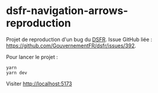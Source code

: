 # dsfr-navigation-arrows-reproduction

Projet de reproduction d'un bug du [DSFR](https://github.com/GouvernementFR/dsfr). Issue GitHub liée : https://github.com/GouvernementFR/dsfr/issues/392.

Pour lancer le projet :

```
yarn
yarn dev
```

Visiter [http://localhost:5173](http://localhost:5173)